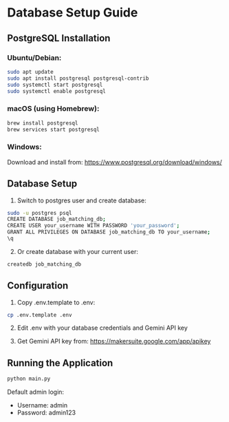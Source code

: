 # Database Setup Guide

## PostgreSQL Installation

### Ubuntu/Debian:
```bash
sudo apt update
sudo apt install postgresql postgresql-contrib
sudo systemctl start postgresql
sudo systemctl enable postgresql
```

### macOS (using Homebrew):
```bash
brew install postgresql
brew services start postgresql
```

### Windows:
Download and install from: https://www.postgresql.org/download/windows/

## Database Setup

1. Switch to postgres user and create database:
```bash
sudo -u postgres psql
CREATE DATABASE job_matching_db;
CREATE USER your_username WITH PASSWORD 'your_password';
GRANT ALL PRIVILEGES ON DATABASE job_matching_db TO your_username;
\q
```

2. Or create database with your current user:
```bash
createdb job_matching_db
```

## Configuration

1. Copy .env.template to .env:
```bash
cp .env.template .env
```

2. Edit .env with your database credentials and Gemini API key

3. Get Gemini API key from: https://makersuite.google.com/app/apikey

## Running the Application

```bash
python main.py
```

Default admin login:
- Username: admin
- Password: admin123
